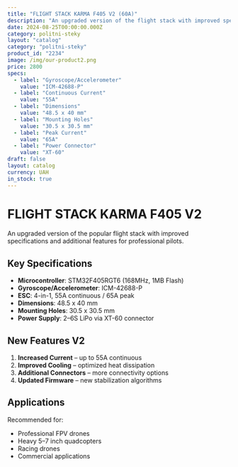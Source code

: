 ```yaml
---
title: "FLIGHT STACK KARMA F405 V2 (60A)"
description: "An upgraded version of the flight stack with improved specifications"
date: 2024-08-25T00:00:00.000Z
category: politni-steky
layout: "catalog"
category: "politni-steky"
product_id: "2234"
image: /img/our-product2.png
price: 2800
specs:
  - label: "Gyroscope/Accelerometer"
    value: "ICM-42688-P"
  - label: "Continuous Current"
    value: "55A"
  - label: "Dimensions"
    value: "48.5 x 40 mm"
  - label: "Mounting Holes"
    value: "30.5 x 30.5 mm"
  - label: "Peak Current"
    value: "65A"
  - label: "Power Connector"
    value: "XT-60"
draft: false
layout: catalog
currency: UAH
in_stock: true
---
```


# FLIGHT STACK KARMA F405 V2

An upgraded version of the popular flight stack with improved specifications and additional features for professional pilots.

## Key Specifications

- **Microcontroller**: STM32F405RGT6 (168MHz, 1MB Flash)  
- **Gyroscope/Accelerometer**: ICM-42688-P  
- **ESC**: 4-in-1, 55A continuous / 65A peak  
- **Dimensions**: 48.5 x 40 mm  
- **Mounting Holes**: 30.5 x 30.5 mm  
- **Power Supply**: 2–6S LiPo via XT-60 connector  

## New Features V2

1. **Increased Current** – up to 55A continuous  
2. **Improved Cooling** – optimized heat dissipation  
3. **Additional Connectors** – more connectivity options  
4. **Updated Firmware** – new stabilization algorithms  

## Applications

Recommended for:
- Professional FPV drones  
- Heavy 5–7 inch quadcopters  
- Racing drones  
- Commercial applications  